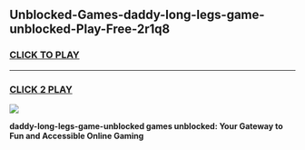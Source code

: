 
## Unblocked-Games-daddy-long-legs-game-unblocked-Play-Free-2r1q8
<h3>
<a href="https://premium76.site?title=daddy-long-legs-game-unblocked&ref=23A">CLICK TO PLAY</a></h3>
<hr>

<h3>
<a href="https://premium76.site?title=daddy-long-legs-game-unblocked&ref=23A">CLICK 2 PLAY</a>
  
</h3>

<a href="https://premium76.site?title=daddy-long-legs-game-unblocked&ref=23A"><img src="https://clearcache.store/games.png"></a>


**daddy-long-legs-game-unblocked games unblocked: Your Gateway to Fun and Accessible Online Gaming**

